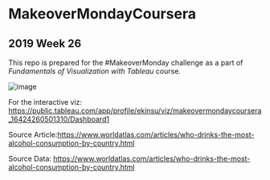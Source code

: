 # MakeoverMondayCoursera 
## 2019 Week 26
This repo is prepared for the #MakeoverMonday challenge as a part of _Fundamentals of Visualization with Tableau_ course.

![image](https://user-images.githubusercontent.com/97318595/149981729-123869c0-747d-49ec-a8cb-919abff5abf9.png)



For the interactive viz: https://public.tableau.com/app/profile/ekinsu/viz/makeovermondaycoursera_16424260501310/Dashboard1

Source Article:https://www.worldatlas.com/articles/who-drinks-the-most-alcohol-consumption-by-country.html

Source Data: https://www.worldatlas.com/articles/who-drinks-the-most-alcohol-consumption-by-country.html


